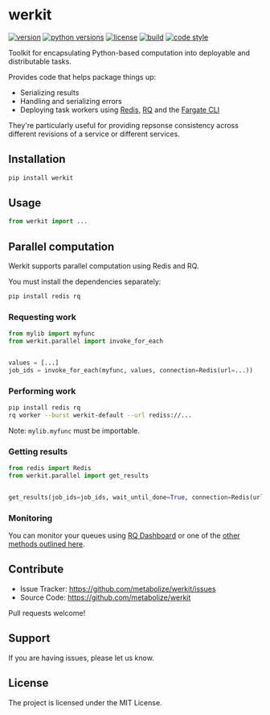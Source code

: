 # werkit

[![version](https://img.shields.io/pypi/v/werkit.svg?style=flat-square)][pypi]
[![python versions](https://img.shields.io/pypi/pyversions/werkit.svg?style=flat-square)][pypi]
[![license](https://img.shields.io/pypi/l/werkit.svg?style=flat-square)][pypi]
[![build](https://img.shields.io/circleci/project/github/metabolize/werkit/master.svg?style=flat-square)][build]
[![code style](https://img.shields.io/badge/code%20style-black-black.svg?style=flat-square)][black]

Toolkit for encapsulating Python-based computation into deployable and
distributable tasks.

Provides code that helps package things up:

- Serializing results
- Handling and serializing errors
- Deploying task workers using [Redis][], [RQ][] and the [Fargate CLI][]

[redis]: https://redis.io/
[rq]: https://python-rq.org/
[fargate cli]: https://somanymachines.com/fargate/

They're particularly useful for providing repsonse consistency across different
revisions of a service or different services.

[pypi]: https://pypi.org/project/werkit/
[coverage]: https://coveralls.io/github/metabolize/werkit
[build]: https://circleci.com/gh/lace/werkit/tree/master
[docs build]: https://werkit.readthedocs.io/en/latest/
[black]: https://black.readthedocs.io/en/stable/

## Installation

```sh
pip install werkit
```

## Usage

```py
from werkit import ...
```

## Parallel computation

Werkit supports parallel computation using Redis and RQ.

You must install the dependencies separately:

```sh
pip install redis rq
```

### Requesting work

```py
from mylib import myfunc
from werkit.parallel import invoke_for_each


values = [...]
job_ids = invoke_for_each(myfunc, values, connection=Redis(url=...))
```

### Performing work

```sh
pip install redis rq
rq worker --burst werkit-default --url rediss://...
```

Note: `mylib.myfunc` must be importable.

### Getting results

```py
from redis import Redis
from werkit.parallel import get_results


get_results(job_ids=job_ids, wait_until_done=True, connection=Redis(url=...))
```

### Monitoring

You can monitor your queues using [RQ Dashboard][] or one of the
[other methods outlined here][monitoring].

[rq dashboard]: https://github.com/eoranged/rq-dashboard
[monitoring]: https://python-rq.org/docs/monitoring/


## Contribute

- Issue Tracker: https://github.com/metabolize/werkit/issues
- Source Code: https://github.com/metabolize/werkit

Pull requests welcome!


## Support

If you are having issues, please let us know.


## License

The project is licensed under the MIT License.
